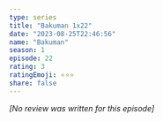 ```yaml
---
type: series
title: "Bakuman 1x22"
date: "2023-08-25T22:46:56"
name: "Bakuman"
season: 1
episode: 22
rating: 3
ratingEmoji: ⭐️⭐️⭐️
share: false
---
```


_[No review was written for this episode]_
